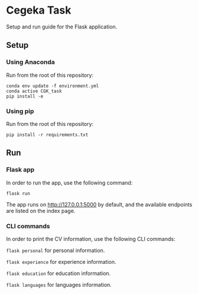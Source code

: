 # Cegeka Task

Setup and run guide for the Flask application.

## Setup

### Using Anaconda

Run from the root of this repository:
```
conda env update -f environment.yml
conda active CGK_task
pip install -e
```

### Using pip

Run from the root of this repository:

```
pip install -r requirements.txt
```

## Run

### Flask app

In order to  run the app, use the following command:

```flask run```

The app runs on http://127.0.0.1:5000 by default, and the available
endpoints are listed on the index page.

### CLI commands

In order to print the CV information, use the following CLI commands:

```flask personal``` for personal information.

```flask experience``` for experience information.

```flask education``` for education information.

```flask languages``` for languages information.